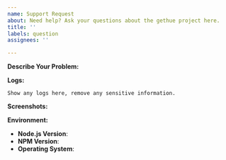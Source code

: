 ```yaml
---
name: Support Request
about: Need help? Ask your questions about the gethue project here.
title: ''
labels: question
assignees: ''

---
```


<!-- You must use the template below when submitting a support request -->

**Describe Your Problem:**
<!-- A clear and concise description of what problem you are trying to solve. -->

**Logs:**
```
Show any logs here, remove any sensitive information.
```


**Screenshots:**
<!-- If applicable, add screenshots to help explain your problem. -->

**Environment:**

* **Node.js Version**: <!-- node -v -->
* **NPM Version**: <!-- npm -v -->
* **Operating System**: <!-- Raspbian / Ubuntu / Debian / Windows / macOS / Docker / hb-service -->

<!-- Click the "Preview" tab before you submit to ensure the formatting is correct. -->
